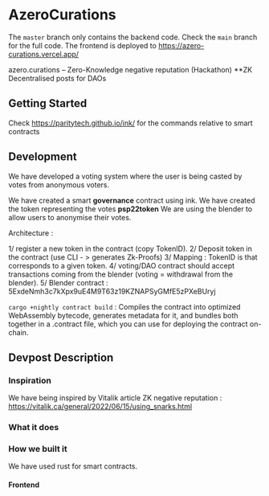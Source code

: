 # AzeroCurations

The `master` branch only contains the backend code. Check the `main` branch for the full code. The frontend is deployed to https://azero-curations.vercel.app/

azero.curations – Zero-Knowledge negative reputation (Hackathon)
**ZK Decentralised posts for DAOs

## Getting Started

Check https://paritytech.github.io/ink/ for the commands relative to smart contracts 

## Development

We have developed a voting system where the user is being casted by votes from anonymous voters. 

We have created a smart **governance** contract using ink. 
We have created the token representing the votes **psp22token**
We are using the blender to allow users to anonymise their votes. 


Architecture : 

1/ register a new token in the contract (copy TokenID). 
2/ Deposit token in the contract (use CLI  - > generates Zk-Proofs) 
3/ Mapping : TokenID is that corresponds to a given token. 
4/ voting/DAO contract should accept transactions coming from the blender (voting = withdrawal from the blender).
5/ Blender contract : 5ExdeNmh3c7kXpx9uE4M9T63z19KZNAPSyGMfE5zPXeBUryj


``` cargo +nightly contract build ``` :
Compiles the contract into optimized WebAssembly bytecode, generates metadata for it, and bundles both together in a <name>.contract file, which you can use for deploying the contract on-chain.
  
 
## Devpost Description

 
### Inspiration

  We have being inspired by Vitalik article ZK negative reputation : https://vitalik.ca/general/2022/06/15/using_snarks.html
  
### What it does
  
  
### How we built it
  
  We have used rust for smart contracts. 
  
  
  
  
#### Frontend

  
  


